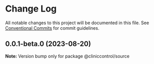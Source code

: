 # Change Log

All notable changes to this project will be documented in this file.
See [Conventional Commits](https://conventionalcommits.org) for commit guidelines.

## 0.0.1-beta.0 (2023-08-20)

**Note:** Version bump only for package @cliniccontrol/source
